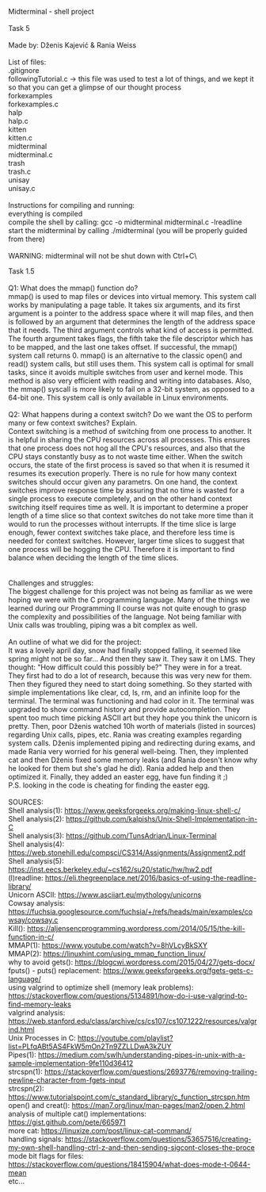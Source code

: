 Midterminal - shell project\
\
Task 5\
\
Made by: Dženis Kajević & Rania Weiss\
\
List of files:\
.gitignore\
followingTutorial.c -> this file was used to test a lot of things, and we kept it so that you can get a glimpse of our thought process\
forkexamples\
forkexamples.c\
halp\
halp.c\
kitten\
kitten.c\
midterminal\
midterminal.c\
trash\
trash.c\
unisay\
unisay.c\
\
Instructions for compiling and running:\
everything is compiled\
compile the shell by calling: gcc -o midterminal midterminal.c -lreadline\
start the midterminal by calling ./midterminal (you will be properly guided from there)\
\
WARNING: midterminal will not be shut down with Ctrl+C\

Task 1.5\
\
Q1: What does the mmap() function do?\
mmap() is used to map files or devices into virtual memory. This system call works by manipulating a page table. It takes six arguments, and its first argument is a pointer to the address space where it will map files, and then is followed by an argument that determines the length of the address space that it needs. The third argument controls what kind of access is permitted. The fourth argument takes flags, the fifth take the file descriptor which has to be mapped, and the last one takes offset. If successful, the mmap() system call returns 0. mmap() is an alternative to the classic open() and read() system calls, but still uses them. This system call is optimal for small tasks, since it avoids multiple switches from user and kernel mode. This method is also very efficient with reading and writing into databases. Also, the mmap() syscall is more likely to fail on a 32-bit system, as opposed to a 64-bit one. This system call is only available in Linux environments.\
\
Q2: What happens during a context switch? Do we want the OS to perform many or few context
switches? Explain.\
Context switching is a method of switching from one process to another. It is helpful in sharing the CPU resources across all processes. This ensures that one process does not hog all the CPU's resources, and also that the CPU stays constantly busy as to not waste time either. When the switch occurs, the state of the first process is saved so that when it is resumed it resumes its execution properly.
There is no rule for how many context switches should occur given any parametrs. On one hand, the context switches improve response time by assuring that no time is wasted for a single process to execute completely, and on the other hand context switching itself requires time as well. It is important to determine a proper length of a time slice so that context switches do not take more time than it would to run the processes without interrupts. If the time slice is large enough, fewer context switches take place, and therefore less time is needed for context switches. However, larger time slices to suggest that one process will be hogging the CPU. Therefore it is important to find balance when deciding the length of the time slices.\
\
\
Challenges and struggles:\
The biggest challenge for this project was not being as familiar as we were hoping we were with the C programming language. Many of the things we learned during our Programming II course was not quite enough to grasp the complexity and possibilities of the language.
Not being familiar with Unix calls was troubling, piping was a bit complex as well.\
\
An outline of what we did for the project:\
It was a lovely april day, snow had finally stopped falling, it seemed like spring might not be so far... And then they saw it. They saw it on LMS. They thought: "How difficult could this possibly be?" They were in for a treat.\
They first had to do a lot of research, because this was very new for them. Then they figured they need to start doing something. So they started with simple implementations like clear, cd, ls, rm, and an infinite loop for the terminal. The terminal was functioning and had color in it. The terminal was upgraded to show command history and provide autocompletion. They spent too much time picking ASCII art but they hope you think the unicorn is pretty. Then, poor Dženis watched 10h worth of materials (listed in sources) regarding Unix calls, pipes, etc. Rania was creating examples regarding system calls. Dženis implemented piping and redirecting during exams, and made Rania very worried for his general well-being. Then, they implented cat and then Dženis fixed some memory leaks (and Rania doesn't know why he looked for them but she's glad he did). Rania added help and then optimized it. Finally, they added an easter egg, have fun finding it ;)\
P.S. looking in the code is cheating for finding the easter egg.\
\
SOURCES:\
Shell analysis(1): https://www.geeksforgeeks.org/making-linux-shell-c/ \
Shell analysis(2): https://github.com/kalpishs/Unix-Shell-Implementation-in-C \
Shell analysis(3): https://github.com/TunsAdrian/Linux-Terminal \
Shell analysis(4): https://web.stonehill.edu/compsci/CS314/Assignments/Assignment2.pdf \
Shell analysis(5): https://inst.eecs.berkeley.edu/~cs162/su20/static/hw/hw2.pdf \
(l)readline: https://eli.thegreenplace.net/2016/basics-of-using-the-readline-library/ \
Unicorn ASCII: https://www.asciiart.eu/mythology/unicorns \
Cowsay analysis: https://fuchsia.googlesource.com/fuchsia/+/refs/heads/main/examples/cowsay/cowsay.c \
Kill(): https://aljensencprogramming.wordpress.com/2014/05/15/the-kill-function-in-c/ \
MMAP(1): https://www.youtube.com/watch?v=8hVLcyBkSXY \
MMAP(2): https://linuxhint.com/using_mmap_function_linux/ \
why to avoid gets(): https://blogcwi.wordpress.com/2015/04/27/gets-docx/ \
fputs() - puts() replacement: https://www.geeksforgeeks.org/fgets-gets-c-language/ \
using valgrind to optimize shell (memory leak problems): https://stackoverflow.com/questions/5134891/how-do-i-use-valgrind-to-find-memory-leaks \
valgrind analysis: https://web.stanford.edu/class/archive/cs/cs107/cs107.1222/resources/valgrind.html \
Unix Processes in C: https://youtube.com/playlist?list=PLfqABt5AS4FkW5mOn2Tn9ZZLLDwA3kZUY \
Pipes(1): https://medium.com/swlh/understanding-pipes-in-unix-with-a-sample-implementation-9fe110d36412 \
strcspn(1): https://stackoverflow.com/questions/2693776/removing-trailing-newline-character-from-fgets-input \
strcspn(2): https://www.tutorialspoint.com/c_standard_library/c_function_strcspn.htm \
open() and creat(): https://man7.org/linux/man-pages/man2/open.2.html \
analysis of multiple cat() implementations: https://gist.github.com/pete/665971 \
more cat: https://linuxize.com/post/linux-cat-command/ \
handling signals: https://stackoverflow.com/questions/53657516/creating-my-own-shell-handling-ctrl-z-and-then-sending-sigcont-closes-the-proce \
mode bit flags for files: https://stackoverflow.com/questions/18415904/what-does-mode-t-0644-mean \
etc...
